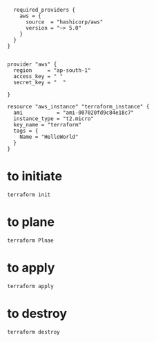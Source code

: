 ```
  required_providers {
    aws = {
      source  = "hashicorp/aws"
      version = "~> 5.0"
    }
  }
}


provider "aws" {
  region     = "ap-south-1"
  access_key = " "
  secret_key = "  "

}

resource "aws_instance" "terraform_instance" {
  ami           = "ami-007020fd9c84e18c7"
  instance_type = "t2.micro"
  key_name = "terraform"
  tags = {
    Name = "HelloWorld"
  }
}
```
# to initiate
```
terraform init
```
# to plane
```
terraform Plnae
```
# to apply
```
terraform apply
```
# to destroy
```
terraform destroy
```
